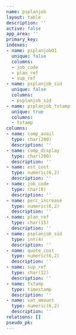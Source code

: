 ```yaml
---
name: psplanjob
layout: table
description: ''
active: false
app_area: ''
primary_key: 
indexes:
- name: psplanjob01
  unique: false
  columns:
  - job_code
  - plan_ref
  - sup_ref
- name: psplanjob_sid
  unique: false
  columns:
  - psplanjob_sid
- name: psplanjob_tstamp
  unique: true
  columns:
  - tstamp
columns:
- name: comp_avail
  type: char(200)
  description: ''
- name: comp_display
  type: char(200)
  description: ''
- name: est_cost
  type: numeric(6,2)
  description: ''
- name: job_code
  type: char(8)
  description: ''
- name: perc_increase
  type: numeric(6,2)
  description: ''
- name: plan_ref
  type: char(15)
  description: ''
- name: psplanjob_sid
  type: int(4)
  description: ''
- name: quote_cost
  type: numeric(6,2)
  description: ''
- name: sup_ref
  type: char(12)
  description: ''
- name: tstamp
  type: timestamp
  description: ''
- name: vat_amount
  type: numeric(6,2)
  description: ''
relations: []
pseudo_pk: 
---
```


